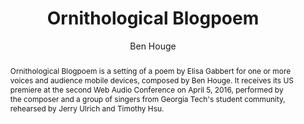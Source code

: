 --- 
  title: "Ornithological Blogpoem" 
  abstract: "Ornithological Blogpoem is a setting of a poem by Elisa Gabbert for one or more voices and audience mobile devices, composed by Ben Houge. It receives its US premiere at the second Web Audio Conference on April 5, 2016, performed by the composer and a group of singers from Georgia Tech's student community, rehearsed by Jerry Ulrich and Timothy Hsu." 
  address: "Atlanta, Georgia" 
  author: "Ben Houge" 
  booktitle: "Proceedings of the International Web Audio Conference" 
  editor: "Jason Freeman, Alexander Lerch, Matthew Paradis" 
  month: "Proceedings of the International Web Audio Conference"
  pages: "2016" 
  publisher: "Georgia Tech" 
  series: "WAC '16"
  type: "Performance"  
  year: "2016" 
  id: "2016_EA_39" 
  tags: year2016
  media: https://smartech.gatech.edu/bitstream/handle/1853/54643/ornithological_videostream.html?sequence=8&isAllowed=y 
  pdflink: /_data/papers/pdf/2016/2016_39.pdf
  ISSN: 2663-5844
---